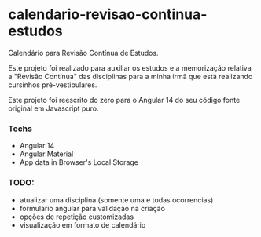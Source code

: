 # calendario-revisao-continua-estudos
Calendário para Revisão Contínua de Estudos.

Este projeto foi realizado para auxiliar os estudos e a memorização relativa a "Revisão Contínua" das disciplinas para a minha irmã que está realizando cursinhos pré-vestibulares.

Este projeto foi reescrito do zero para o Angular 14 do seu código fonte original em Javascript puro.

### Techs
* Angular 14
* Angular Material
* App data in Browser's Local Storage

### TODO:
* atualizar uma disciplina (somente uma e todas ocorrencias)
* formulario angular para validação na criação
* opções de repetição customizadas
* visualização em formato de calendário